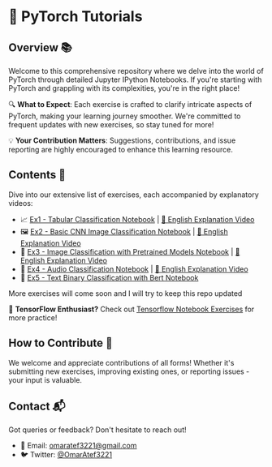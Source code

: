 # 🌟 PyTorch Tutorials

## Overview 📚
Welcome to this comprehensive repository where we delve into the world of PyTorch through detailed Jupyter IPython Notebooks. If you're starting with PyTorch and grappling with its complexities, you're in the right place!

🔍 **What to Expect**: Each exercise is crafted to clarify intricate aspects of PyTorch, making your learning journey smoother. We're committed to frequent updates with new exercises, so stay tuned for more!

💡 **Your Contribution Matters**: Suggestions, contributions, and issue reporting are highly encouraged to enhance this learning resource.

## Contents 📖
Dive into our extensive list of exercises, each accompanied by explanatory videos:

- 📈 [Ex1 - Tabular Classification Notebook](https://github.com/omaratef3221/pytorch_tutorials/blob/main/Ex_1_Tabular_Classification.ipynb) | [🎥 English Explanation Video](https://youtu.be/L0upXKBO0SE)
- 🖼️ [Ex2 - Basic CNN Image Classification Notebook](https://github.com/omaratef3221/pytorch_tutorials/blob/main/Ex_2_Image_multiclass_classification.ipynb) | [🎥 English Explanation Video](https://youtu.be/NvC035A4LUw)
- 🌄 [Ex3 - Image Classification with Pretrained Models Notebook](https://github.com/omaratef3221/pytorch_tutorials/blob/main/Ex_3_Image_Classification_Pretrained.ipynb) | [🎥 English Explanation Video](https://www.youtube.com/watch?v=YKR3RJlI-m0)
- 🎵 [Ex4 - Audio Classification Notebook](https://github.com/omaratef3221/pytorch_tutorials/blob/main/Ex_4_Audio_Classification.ipynb)  | [🎥 English Explanation Video](https://www.youtube.com/watch?v=uj6s5uhwDkY)
- 📝 [Ex5 - Text Binary Classification with Bert Notebook](https://github.com/omaratef3221/pytorch_tutorials/blob/main/Ex_5_Text_Classification_Transformers.ipynb)

More exercises will come soon and I will try to keep this repo updated

🔗 **TensorFlow Enthusiast?** Check out [Tensorflow Notebook Exercises](https://github.com/omaratef3221/tensorflow_tutorials) for more practice!

## How to Contribute 🤝
We welcome and appreciate contributions of all forms! Whether it's submitting new exercises, improving existing ones, or reporting issues - your input is valuable.

## Contact 📬
Got queries or feedback? Don't hesitate to reach out!

- 📧 Email: [omaratef3221@gmail.com](mailto:omaratef3221@gmail.com)
- 🐦 Twitter: [@OmarAtef3221](https://twitter.com/OmarAtef3221)
